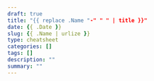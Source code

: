 ```yaml
---
draft: true
title: "{{ replace .Name "-" " " | title }}"
date: {{ .Date }}
slug: {{ .Name | urlize }}
type: cheatsheet
categories: []
tags: []
description: ""
summary: ""
---
```

